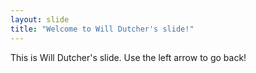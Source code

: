 ```yaml
---
layout: slide
title: "Welcome to Will Dutcher's slide!"
---
```

This is Will Dutcher's slide.
Use the left arrow to go back!
